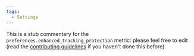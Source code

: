 ```yaml
---
tags:
  - Settings
---
```


This is a stub commentary for the `preferences.enhanced_tracking_protection` metric: please feel free to edit (read the
[contributing guidelines](https://github.com/mozilla/glean-annotations/blob/main/CONTRIBUTING.md)
if you haven't done this before)

